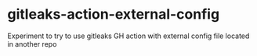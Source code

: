 # gitleaks-action-external-config
Experiment to try to use gitleaks GH action with external config file located in another repo
